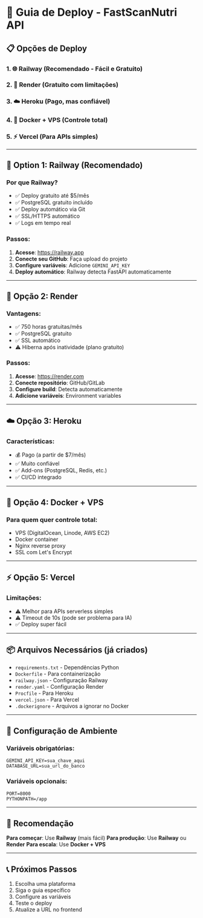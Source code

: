# 🚀 Guia de Deploy - FastScanNutri API

## 📋 Opções de Deploy

### 1. 🌐 **Railway** (Recomendado - Fácil e Gratuito)
### 2. 🔵 **Render** (Gratuito com limitações)
### 3. ☁️ **Heroku** (Pago, mas confiável)
### 4. 🐳 **Docker + VPS** (Controle total)
### 5. ⚡ **Vercel** (Para APIs simples)

---

## 🚀 **Option 1: Railway (Recomendado)**

### Por que Railway?
- ✅ Deploy gratuito até $5/mês
- ✅ PostgreSQL gratuito incluído
- ✅ Deploy automático via Git
- ✅ SSL/HTTPS automático
- ✅ Logs em tempo real

### Passos:
1. **Acesse**: https://railway.app
2. **Conecte seu GitHub**: Faça upload do projeto
3. **Configure variáveis**: Adicione `GEMINI_API_KEY`
4. **Deploy automático**: Railway detecta FastAPI automaticamente

---

## 🔵 **Opção 2: Render**

### Vantagens:
- ✅ 750 horas gratuitas/mês
- ✅ PostgreSQL gratuito
- ✅ SSL automático
- ⚠️ Hiberna após inatividade (plano gratuito)

### Passos:
1. **Acesse**: https://render.com
2. **Conecte repositório**: GitHub/GitLab
3. **Configure build**: Detecta automaticamente
4. **Adicione variáveis**: Environment variables

---

## ☁️ **Opção 3: Heroku**

### Características:
- 💰 Pago (a partir de $7/mês)
- ✅ Muito confiável
- ✅ Add-ons (PostgreSQL, Redis, etc.)
- ✅ CI/CD integrado

---

## 🐳 **Opção 4: Docker + VPS**

### Para quem quer controle total:
- VPS (DigitalOcean, Linode, AWS EC2)
- Docker container
- Nginx reverse proxy
- SSL com Let's Encrypt

---

## ⚡ **Opção 5: Vercel**

### Limitações:
- ⚠️ Melhor para APIs serverless simples
- ⚠️ Timeout de 10s (pode ser problema para IA)
- ✅ Deploy super fácil

---

## 📦 **Arquivos Necessários (já criados)**

- `requirements.txt` - Dependências Python
- `Dockerfile` - Para containerização
- `railway.json` - Configuração Railway
- `render.yaml` - Configuração Render
- `Procfile` - Para Heroku
- `vercel.json` - Para Vercel
- `.dockerignore` - Arquivos a ignorar no Docker

---

## 🔧 **Configuração de Ambiente**

### Variáveis obrigatórias:
```
GEMINI_API_KEY=sua_chave_aqui
DATABASE_URL=sua_url_do_banco
```

### Variáveis opcionais:
```
PORT=8000
PYTHONPATH=/app
```

---

## 🎯 **Recomendação**

**Para começar**: Use **Railway** (mais fácil)
**Para produção**: Use **Railway** ou **Render** 
**Para escala**: Use **Docker + VPS**

---

## 📞 **Próximos Passos**

1. Escolha uma plataforma
2. Siga o guia específico
3. Configure as variáveis
4. Teste o deploy
5. Atualize a URL no frontend
